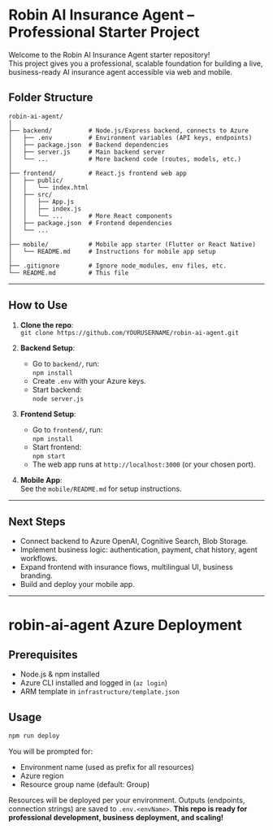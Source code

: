 # Robin AI Insurance Agent – Professional Starter Project

Welcome to the Robin AI Insurance Agent starter repository!  
This project gives you a professional, scalable foundation for building a live, business-ready AI insurance agent accessible via web and mobile.

## Folder Structure

```
robin-ai-agent/
│
├── backend/          # Node.js/Express backend, connects to Azure
│   ├── .env          # Environment variables (API keys, endpoints)
│   ├── package.json  # Backend dependencies
│   ├── server.js     # Main backend server
│   └── ...           # More backend code (routes, models, etc.)
│
├── frontend/         # React.js frontend web app
│   ├── public/
│   │   └── index.html
│   ├── src/
│   │   ├── App.js
│   │   ├── index.js
│   │   └── ...       # More React components
│   ├── package.json  # Frontend dependencies
│   └── ...
│
├── mobile/           # Mobile app starter (Flutter or React Native)
│   └── README.md     # Instructions for mobile app setup
│
├── .gitignore        # Ignore node_modules, env files, etc.
└── README.md         # This file
```

---

## How to Use

1. **Clone the repo**:  
   `git clone https://github.com/YOURUSERNAME/robin-ai-agent.git`

2. **Backend Setup**:
   - Go to `backend/`, run:  
     `npm install`
   - Create `.env` with your Azure keys.
   - Start backend:  
     `node server.js`

3. **Frontend Setup**:
   - Go to `frontend/`, run:  
     `npm install`
   - Start frontend:  
     `npm start`
   - The web app runs at `http://localhost:3000` (or your chosen port).

4. **Mobile App**:  
   See the `mobile/README.md` for setup instructions.

---

## Next Steps

- Connect backend to Azure OpenAI, Cognitive Search, Blob Storage.
- Implement business logic: authentication, payment, chat history, agent workflows.
- Expand frontend with insurance flows, multilingual UI, business branding.
- Build and deploy your mobile app.

---
# robin-ai-agent Azure Deployment

## Prerequisites
- Node.js & npm installed
- Azure CLI installed and logged in (`az login`)
- ARM template in `infrastructure/template.json`

## Usage

```sh
npm run deploy
```

You will be prompted for:
- Environment name (used as prefix for all resources)
- Azure region
- Resource group name (default: <envName>Group)

Resources will be deployed per your environment. Outputs (endpoints, connection strings) are saved to `.env.<envName>`.
**This repo is ready for professional development, business deployment, and scaling!**
